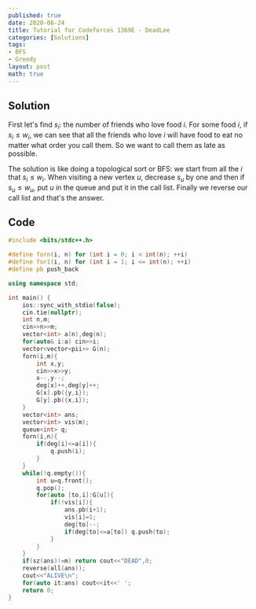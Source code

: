 ```yaml
---
published: true
date: 2020-06-24
title: Tutorial for Codeforces 1369E - DeadLee
categories: [Solutions]
tags:
- BFS
- Greedy
layout: post
math: true
---
```

<!--more-->

## Solution

First let's find $s_i$: the number of friends who love food $i$. For some food $i$, if $s_i\leq w_i$, we can see that all the friends who love $i$ will have food to eat no matter what order you call them. So we want to call them as late as possible.

The solution is like doing a topological sort or BFS: we start from all the $i$ that $s_i\leq w_i$. When visiting a new vertex $u$, decrease $s_u$ by one and then if $s_u\leq w_u$, put $u$ in the queue and put it in the call list. Finally we reverse our call list and that's the answer.

## Code

```cpp
#include <bits/stdc++.h>

#define forn(i, n) for (int i = 0; i < int(n); ++i)
#define for1(i, n) for (int i = 1; i <= int(n); ++i)
#define pb push_back

using namespace std;

int main() {
    ios::sync_with_stdio(false);
    cin.tie(nullptr);
    int n,m;
    cin>>n>>m;
    vector<int> a(n),deg(n);
    for(auto& i:a) cin>>i;
    vector<vector<pii>> G(n);
    forn(i,m){
        int x,y;
        cin>>x>>y;
        x--,y--;
        deg[x]++,deg[y]++;
        G[x].pb({y,i});
        G[y].pb({x,i});
    }
    vector<int> ans;
    vector<int> vis(m);
    queue<int> q;
    forn(i,n){
        if(deg[i]<=a[i]){
            q.push(i);
        }
    }
    while(!q.empty()){
        int u=q.front();
        q.pop();
        for(auto [to,i]:G[u]){
            if(!vis[i]){
                ans.pb(i+1);
                vis[i]=1;
                deg[to]--;
                if(deg[to]<=a[to]) q.push(to);
            }
        }
    }
    if(sz(ans)!=m) return cout<<"DEAD",0;
    reverse(all(ans));
    cout<<"ALIVE\n";
    for(auto it:ans) cout<<it<<' ';
    return 0;
}
```
